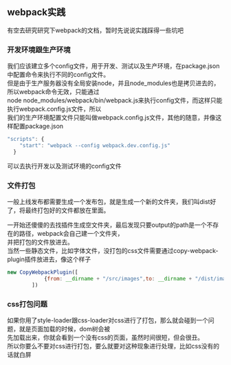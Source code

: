 ## webpack实践

有空去研究研究下webpack的文档，暂时先说说实践踩得一些坑吧

### 开发环境跟生产环境

我们应该建立多个config文件，用于开发、测试以及生产环境，在package.json中配置命令来执行不同的config文件。    
但是由于生产服务器没有全局安装node，并且node_modules也是拷贝进去的，所以webpack命令无效，只能通过   
node node_modules/webpack/bin/webpack.js来执行config文件，而这样只能执行webpack.config.js文件，所以   
我们的生产环境配置文件只能叫做webpack.config.js文件，其他的随意，并像这样配置package.json    
```javascript
"scripts": {
    "start": "webpack --config webpack.dev.config.js"
  }
```
可以去执行开发以及测试环境的config文件

### 文件打包

一般上线发布都需要生成一个发布包，就是生成一个新的文件夹，我们叫dist好了，将最终打包好的文件都放在里面。    

一开始还傻傻的去找插件生成空文件夹，最后发现只要output的path是一个不存在的路径，webpack会自己建一个文件夹，    
并把打包的文件放进去。    
当然一些静态文件，比如字体文件，没打包的css文件需要通过copy-webpack-plugin插件放进去，像这个样子  
```javascript
new CopyWebpackPlugin([
            {from: __dirname + "/src/images",to: __dirname + "/dist/images"},
        ])
```

### css打包问题

如果你用了style-loader跟css-loader对css进行了打包，那么就会碰到一个问题，就是页面加载的时候，dom树会被    
先加载出来，你就会看到一个没有css的页面，虽然时间很短，但会很丑。   
所以你要么不要对css进行打包，要么就要对这种现象进行处理，比如css没有的话就白屏